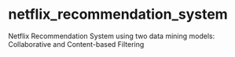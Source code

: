 # netflix_recommendation_system
Netflix Recommendation System using two data mining models: Collaborative and Content-based Filtering
